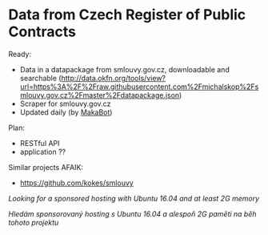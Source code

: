 # Data from Czech Register of Public Contracts

Ready:
- Data in a datapackage from smlouvy.gov.cz, downloadable and searchable (http://data.okfn.org/tools/view?url=https%3A%2F%2Fraw.githubusercontent.com%2Fmichalskop%2Fsmlouvy.gov.cz%2Fmaster%2Fdatapackage.json)
- Scraper for smlouvy.gov.cz
- Updated daily (by [MakaBot](https://github.com/MakaBot))

Plan:
- RESTful API
- application ??

Similar projects AFAIK:
- https://github.com/kokes/smlouvy

*Looking for a sponsored hosting with Ubuntu 16.04 and at least 2G memory*

*Hledám sponsorovaný hosting s Ubuntu 16.04 a alespoň 2G paměti na běh tohoto projektu*
